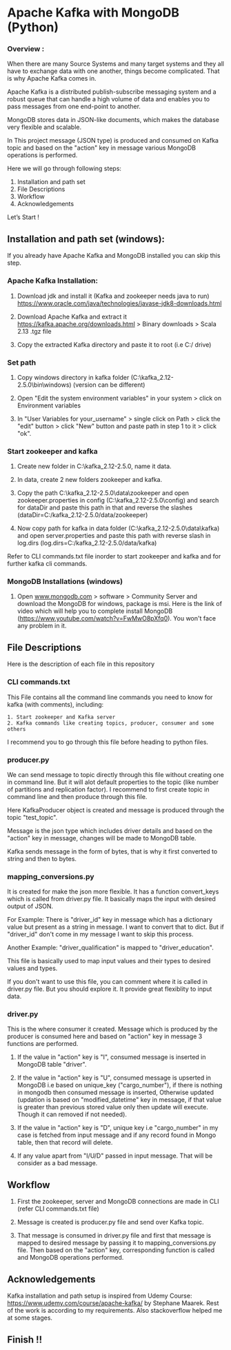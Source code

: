 # Apache Kafka with MongoDB (Python)

### Overview :

When there are many Source Systems and many target systems and they all have to exchange data with one another, things become complicated. That is why Apache Kafka comes in. 

Apache Kafka is a distributed publish-subscribe messaging system and a robust queue that can handle a high volume of data and enables you to pass messages from one end-point to another.

MongoDB stores data in JSON-like documents, which makes the database very flexible and scalable.

In This project message (JSON type) is produced and consumed on Kafka topic and based on the "action" key in message various MongoDB 
operations is performed. 

Here we will go through following steps:
1. Installation and path set 
2. File Descriptions
3. Workflow
4. Acknowledgements

Let’s Start !

## Installation and path set (windows):

If you already have Apache Kafka and MongoDB installed you can skip this step.

### Apache Kafka Installation:

1. Download jdk and install it (Kafka and zookeeper needs java to run) 
	https://www.oracle.com/java/technologies/javase-jdk8-downloads.html

2. Download Apache Kafka and extract it 
      https://kafka.apache.org/downloads.html > Binary downloads > Scala 2.13 .tgz file

3. Copy the extracted Kafka directory and paste it to root (i.e C:/ drive)

### Set path 

1. Copy windows directory in kafka folder (C:\kafka_2.12-2.5.0\bin\windows) (version can be different)

2. Open "Edit the system environment variables" in your system > click on Environment variables

3. In "User Variables for your_username" > single click on Path > click the "edit" button > click "New" button and paste 
	path in step 1 to it > click "ok".

### Start zookeeper and kafka

1. Create new folder in C:\kafka_2.12-2.5.0, name it data.

2. In data, create 2 new folders zookeeper and kafka.

3. Copy the path C:\kafka_2.12-2.5.0\data\zookeeper and open zookeeper.properties in config (C:\kafka_2.12-2.5.0\config) and search for 
	dataDir and paste this path in that and reverse the slashes (dataDir=C:/kafka_2.12-2.5.0/data/zookeeper)

4.  Now copy path for kafka in data folder (C:\kafka_2.12-2.5.0\data\kafka) and open server.properties and paste this path with reverse
	slash in log.dirs (log.dirs=C:/kafka_2.12-2.5.0/data/kafka)

Refer to CLI commands.txt file inorder to start zookeeper and kafka and for further kafka cli commands.

### MongoDB Installations (windows)
 
1. Open www.mongodb.com > software > Community Server and download the MongoDB for windows, package is msi. Here is the link of video
	which will help you to complete install MongoDB (https://www.youtube.com/watch?v=FwMwO8pXfq0). You won't face any problem in it.

## File Descriptions

Here is the description of each file in this repository

### CLI commands.txt

This File contains all the command line commands you need to know for kafka (with comments), including:

	1. Start zookeeper and Kafka server
	2. Kafka commands like creating topics, producer, consumer and some others

I recommend you to go through this file before heading to python files.

### producer.py

We can send message to topic directly through this file without creating one in command line. But it will alot default properties to the topic (like number of partitions and replication factor). I recommend to first create topic in command line and then produce through this 
file.

Here KafkaProducer object is created and message is produced through the topic "test_topic". 

Message is the json type which includes driver details and based on the "action" key in message, changes will be made to MongoDB table.

Kafka sends message in the form of bytes, that is why it first converted to string and then to bytes.

### mapping_conversions.py

It is created for make the json more flexible. It has a function convert_keys which is called from driver.py file. It basically maps the 
input with desired output of JSON.

For Example:
There is "driver_id" key in message which has a dictionary value but present as a string in message. I want to convert that to dict. But
if "driver_id" don't come in my message I want to skip this process. 

Another Example:
"driver_qualification" is mapped to "driver_education". 

This file is basically used to map input values and their types to desired values and types.

If you don't want to use this file, you can comment where it is called in driver.py file. But you should explore it. It provide great flexiblity to input data.

### driver.py

This is the where consumer it created. Message which is produced by the producer is consumed here and based on "action" key in message 3
functions are performed.

1. If the value in "action" key is "I", consumed message is inserted in MongoDB table "driver".

2. If the value in "action" key is "U", consumed message is upserted in MongoDB i.e based on unique_key ("cargo_number"), if there is   	   nothing in mongodb then consumed message is inserted, Otherwise updated (updation is based on "modified_datetime" key in message,
   if that value is greater than previous stored value only then update will execute. Though it can removed if not needed).

3. If the value in "action" key is "D", unique key i.e "cargo_number" in my case is fetched from input message and if any
   record found in  Mongo table, then that record will delete.

4. If any value apart from "I/U/D" passed in input message. That will be consider as a bad message.

## Workflow

1. First the zookeeper, server and MongoDB connections are made in CLI (refer CLI commands.txt file)

2. Message is created is producer.py file and send over Kafka topic.

3. That message is consumed in driver.py file and first that message is mapped to desired message by passing it to mapping_conversions.py
   file. Then based on the "action" key, corresponding function is called and MongoDB operations performed.

## Acknowledgements

Kafka installation and path setup is inspired from Udemy Course: https://www.udemy.com/course/apache-kafka/ by Stephane Maarek. Rest of the work is according to my requirements. Also stackoverflow helped me at some stages.



## Finish !!